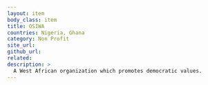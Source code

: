 ```yaml
---
layout: item
body_class: item
title: OSIWA
countries: Nigeria, Ghana
category: Non Profit
site_url: 
github_url: 
related: 
description: >
  A West African organization which promotes democratic values.
---
```

